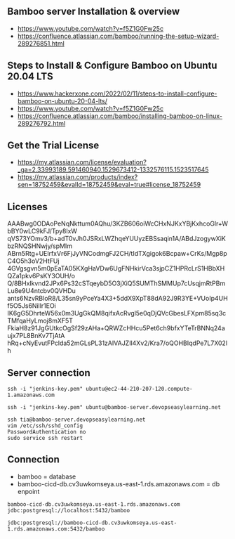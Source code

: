 ## Bamboo server Installation & overview
- https://www.youtube.com/watch?v=f5Z1G0Fw25c
- https://confluence.atlassian.com/bamboo/running-the-setup-wizard-289276851.html


## Steps to Install & Configure Bamboo on Ubuntu 20.04 LTS
- https://www.hackerxone.com/2022/02/11/steps-to-install-configure-bamboo-on-ubuntu-20-04-lts/
- https://www.youtube.com/watch?v=f5Z1G0Fw25c
- https://confluence.atlassian.com/bamboo/installing-bamboo-on-linux-289276792.html

## Get the Trial License
- https://my.atlassian.com/license/evaluation?_ga=2.33993189.591460940.1529673412-1332576115.1523517645
- https://my.atlassian.com/products/index?sen=18752459&evalId=18752459&eval=true#license_18752459

## Licenses
AAABwg0ODAoPeNqNkttum0AQhu/3KZB606oiWcCHxNJKxYBjKxhcoGlr+WbBY0wLC9kFJ/Tpy8lxW
qVS73YOmv3/b+adT0vJh0JSRxLWZhqeYUUyzEBSsaqin1A/ABdJzogywXiKbzRNQSHNwjy/spMIm
ABrn5Rtg+UElrfxVr6FjJyVNCodmgFJ2CH/tIdTXgigok6Bcpaw+CrKs/Mgp8pC4O5h3oV2HtFUj
4GVgsgvn5m0pEaTA05KXgHaVDw6UgFNHkirVca3sjpCZ1HPRcLrS1HBbXHQZa1pkv6PsKY3OUH/o
Q/8BHxlkvnd2JPx6Ps32cSTqeybD5O3jXiQ5SUMThSMMUp7cUsqjmRtPBmLu8e9U4ntcbv0QVHDu
ants6NzvRBloR8/L35sn9yPceYa4X3+5ddX9XpT88dA92J9R3YE+VUoIp4UHf5O5Js6Nillr1EOi
IK6gG5DhrteW56x0m3UgGkQM8qifxAcRvgl5e0qDjQVcGbesLFXpm85sq3cTMfqaHyLmoj8mXF5T
FkiaH8z91JgGUtkcOgSf29zAHa+QRWZcHHcu5Pet6ch9bfxYTeTrBNNq24aujx7PL8BnKv7TjAtA
hRq+cNyEvutFPclda52mGLsPL31zAIVAJZIl4Xv2/Kra7/oQOHBIqdPe7L7X02lh


## Server connection
```
ssh -i "jenkins-key.pem" ubuntu@ec2-44-210-207-120.compute-1.amazonaws.com

ssh -i "jenkins-key.pem" ubuntu@bamboo-server.devopseasylearning.net

ssh tia@bamboo-server.devopseasylearning.net
vim /etc/ssh/sshd_config
PasswordAuthentication no
sudo service ssh restart
```

## Connection
- bamboo = database
- bamboo-cicd-db.cv3uwkomseya.us-east-1.rds.amazonaws.com = db enpoint
```
bamboo-cicd-db.cv3uwkomseya.us-east-1.rds.amazonaws.com
jdbc:postgresql://localhost:5432/bamboo

jdbc:postgresql://bamboo-cicd-db.cv3uwkomseya.us-east-1.rds.amazonaws.com:5432/bamboo
```